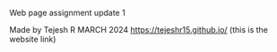 Web page assignment update 1

Made by Tejesh R 
MARCH 2024
https://tejeshr15.github.io/ (this is the website link)
